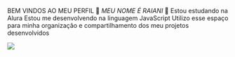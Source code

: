 BEM VINDOS AO MEU PERFIL 💙
*MEU NOME É RAIANI* 🖤
Estou estudando na Alura
Estou me desenvolvendo na linguagem JavaScript
Utilizo esse espaço para minha organização e compartilhamento dos meu projetos desenvolvidos


![](https://media1.tenor.com/m/zQd2pjMQl9YAAAAC/shreks-meme.gif)
